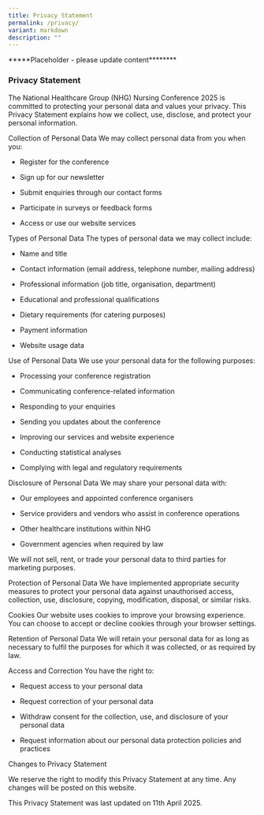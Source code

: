 ```yaml
---
title: Privacy Statement
permalink: /privacy/
variant: markdown
description: ""
---
```

<p>*****Placeholder - please update content********</p>
<h3>Privacy Statement</h3>
<p>The National Healthcare Group (NHG) Nursing Conference 2025 is committed
to protecting your personal data and values your privacy. This Privacy
Statement explains how we collect, use, disclose, and protect your personal
information.</p>
<p>Collection of Personal Data We may collect personal data from you when
you:</p>
<ul data-tight="true" class="tight">
<li>
<p>Register for the conference</p>
</li>
<li>
<p>Sign up for our newsletter</p>
</li>
<li>
<p>Submit enquiries through our contact forms</p>
</li>
<li>
<p>Participate in surveys or feedback forms</p>
</li>
<li>
<p>Access or use our website services</p>
</li>
</ul>
<p>Types of Personal Data The types of personal data we may collect include:</p>
<ul data-tight="true" class="tight">
<li>
<p>Name and title</p>
</li>
<li>
<p>Contact information (email address, telephone number, mailing address)</p>
</li>
<li>
<p>Professional information (job title, organisation, department)</p>
</li>
<li>
<p>Educational and professional qualifications</p>
</li>
<li>
<p>Dietary requirements (for catering purposes)</p>
</li>
<li>
<p>Payment information</p>
</li>
<li>
<p>Website usage data</p>
</li>
</ul>
<p>Use of Personal Data We use your personal data for the following purposes:</p>
<ul data-tight="true" class="tight">
<li>
<p>Processing your conference registration</p>
</li>
<li>
<p>Communicating conference-related information</p>
</li>
<li>
<p>Responding to your enquiries</p>
</li>
<li>
<p>Sending you updates about the conference</p>
</li>
<li>
<p>Improving our services and website experience</p>
</li>
<li>
<p>Conducting statistical analyses</p>
</li>
<li>
<p>Complying with legal and regulatory requirements</p>
</li>
</ul>
<p>Disclosure of Personal Data We may share your personal data with:</p>
<ul data-tight="true" class="tight">
<li>
<p>Our employees and appointed conference organisers</p>
</li>
<li>
<p>Service providers and vendors who assist in conference operations</p>
</li>
<li>
<p>Other healthcare institutions within NHG</p>
</li>
<li>
<p>Government agencies when required by law</p>
</li>
</ul>
<p>We will not sell, rent, or trade your personal data to third parties for
marketing purposes.</p>
<p>Protection of Personal Data We have implemented appropriate security measures
to protect your personal data against unauthorised access, collection,
use, disclosure, copying, modification, disposal, or similar risks.</p>
<p>Cookies Our website uses cookies to improve your browsing experience.
You can choose to accept or decline cookies through your browser settings.</p>
<p>Retention of Personal Data We will retain your personal data for as long
as necessary to fulfil the purposes for which it was collected, or as required
by law.</p>
<p>Access and Correction You have the right to:</p>
<ul data-tight="true" class="tight">
<li>
<p>Request access to your personal data</p>
</li>
<li>
<p>Request correction of your personal data</p>
</li>
<li>
<p>Withdraw consent for the collection, use, and disclosure of your personal
data</p>
</li>
<li>
<p>Request information about our personal data protection policies and practices</p>
</li>
</ul>
<p>Changes to Privacy Statement</p>
<p>We reserve the right to modify this Privacy Statement at any time. Any
changes will be posted on this website.</p>
<p>This Privacy Statement was last updated on 11th April 2025.</p>